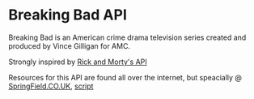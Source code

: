 # Breaking Bad API
Breaking Bad is an American crime drama television series created and produced by Vince Gilligan for AMC.

Strongly inspired by [Rick and Morty's API](https://rickandmortyapi.com/)

Resources for this API are found all over the internet, but speacially @ [SpringField.CO.UK](https://springfieldspringfield.co.uk), [script](https://www.springfieldspringfield.co.uk/episode_scripts.php?tv-show=breaking-bad)
